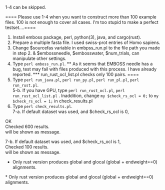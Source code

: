 1-4 can be skipped.

==== Please use 1-4 when you want to construct more than 100 example files. 100 is not enough to cover all cases. I'm too stupid to make a perfect testset....====
1. Install emboss package, perl, python(3), java, and cargo(rust).
2. Prepare a multiple fasta file. I used swiss-prot entries of Homo sapiens.
3. Change $sourcefas variable in embpss_run.pl to the file path you made in step 2. & $embossneedle, $embosswater, $num_trials, can manipulate other settings.
4. Type `perl emboss_run.pl`.
** As it seems that EMBOSS needle has a bug, test may fail with files produced with this process. I have already reported.
*** run_rust_ocl_list.pl checks only 100 pairs.
====
5. Type `perl run_java.pl`, `perl run_py.pl`, `perl run_pl.pl`, `perl run_rust.pl`.  
5-b. If you have GPU, type `perl run_rust_ocl.pl`, `perl run_rust_ocl_list.pl` . Inaddition, change `my $check_rs_ocl = 0;` to `my $check_rs_ocl = 1;` in check_results.pl
6. Type `perl check_results.pl`.  
7-a. If default dataset was used, and  $check_rs_ocl is 0,  

OK  
Checked 600 results.  
will be shown as message.  

7-b. If default dataset was used, and  $check_rs_ocl is 1,  
Checked 100 results.  
will be shown as message.  


* Only rust version produces global and glocal (global + endweight==0) alignments.  

\* Only rust version produces global and glocal (global + endweight==0) alignments.
